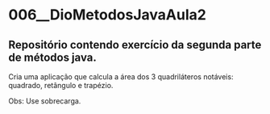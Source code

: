 # 006__DioMetodosJavaAula2
## Repositório contendo exercício da segunda parte de métodos java. 
Cria uma aplicação que calcula a área dos 3 quadriláteros notáveis: quadrado, retângulo e trapézio.

Obs: Use sobrecarga.
